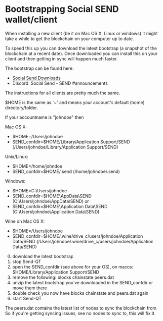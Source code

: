 # Bootstrapping Social SEND wallet/client

When installing a new client (be it on Mac OS X, Linux or windows) it might take a while to get the blockchain on your computer up to date.

To speed this up you can download the latest bootstrap (a snapshot of the blockchain at a recent date).
Once downloaded you can install this on your client and then getting in sync will happen much faster.


The bootstrap can be found here:
- <a href="https://socialsend.io/#downloads">Social Send Downloads</a>
- Discord: Social Send - SEND #announcements


The instructions for all clients are pretty much the same.

$HOME is the same as '~' and means your account's default (home) directory/folder.

If your accountname is "johndoe" then

Mac OS X: 
- $HOME=/Users/johndoe 
- SEND_confdir=$HOME/Library/Application Support/SEND (/Users/johndoe/Library/Application Support/SEND)

Unix/Linux: 
- $HOME=/home/johndoe 
- SEND_confdir=$HOME/.send (/home/johndoe/.send)


Windows: 
- $HOME=C:\Users\johndoe
- SEND_confdir=$HOME\AppData\SEND (C:\Users\johndoe\AppData\SEND)
or
- SEND_confdir=$HOME\Application Data\SEND (C:\Users\johndoe\Application Data\SEND)

Wine on Mac OS X:
- $HOME=/Users/johndoe 
- SEND_confdir=$HOME/.wine/drive_c/users/johndoe/Application Data/SEND (/Users/johndoe/.wine/drive_c/users/johndoe/Application Data/SEND)



0. download the latest bootstrap 
1. stop Send-QT
2. open the SEND_confdir (see above for your OS), on macos: $HOME/Library/Application Support/SEND
3. remove the following: blocks chainstate peers.dat
4. unzip the latest bootstrap you've downloaded in the SEND_confdir or move them there
5. double check you now have blocks chainstate and peers.dat again
6. start Send-QT


The peers.dat contains the latest list of nodes to sync the blockchain from. So if you're getting syncing issues, see no nodes to sync to, this will fix it.


